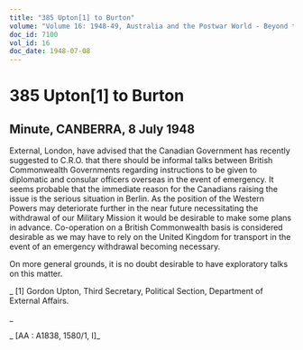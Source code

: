 ```yaml
---
title: "385 Upton[1] to Burton"
volume: "Volume 16: 1948-49, Australia and the Postwar World - Beyond the Region"
doc_id: 7100
vol_id: 16
doc_date: 1948-07-08
---
```


# 385 Upton[1] to Burton

## Minute, CANBERRA, 8 July 1948

External, London, have advised that the Canadian Government has recently suggested to C.R.O. that there should be informal talks between British Commonwealth Governments regarding instructions to be given to diplomatic and consular officers overseas in the event of emergency. It seems probable that the immediate reason for the Canadians raising the issue is the serious situation in Berlin. As the position of the Western Powers may deteriorate further in the near future necessitating the withdrawal of our Military Mission it would be desirable to make some plans in advance. Co-operation on a British Commonwealth basis is considered desirable as we may have to rely on the United Kingdom for transport in the event of an emergency withdrawal becoming necessary.

On more general grounds, it is no doubt desirable to have exploratory talks on this matter.

_ [1] Gordon Upton, Third Secretary, Political Section, Department of External Affairs.

_

_ [AA : A1838, 1580/1, I]_
